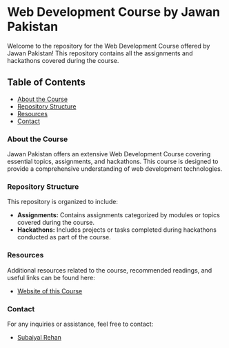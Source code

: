 # Web Development Course by Jawan Pakistan

Welcome to the repository for the Web Development Course offered by Jawan Pakistan! This repository contains all the assignments and hackathons covered during the course.

## Table of Contents

- [About the Course](#about-the-course)
- [Repository Structure](#repository-structure)
- [Resources](#resources)
- [Contact](#contact)

### About the Course

Jawan Pakistan offers an extensive Web Development Course covering essential topics, assignments, and hackathons. This course is designed to provide a comprehensive understanding of web development technologies.

### Repository Structure

This repository is organized to include:

- **Assignments:** Contains assignments categorized by modules or topics covered during the course.
- **Hackathons:** Includes projects or tasks completed during hackathons conducted as part of the course.

### Resources

Additional resources related to the course, recommended readings, and useful links can be found here:
- [Website of this Course](https://subaiyal-rehan.github.io/JP-Web-Development-Course/)

### Contact

For any inquiries or assistance, feel free to contact:
- [Subaiyal Rehan](mailto:subaiyalrehan888@gmail.com)
